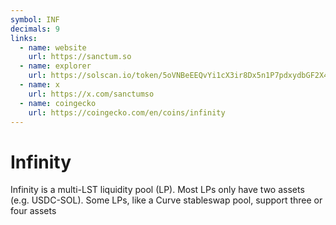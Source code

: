 ```yaml
---
symbol: INF
decimals: 9
links:
  - name: website
    url: https://sanctum.so
  - name: explorer
    url: https://solscan.io/token/5oVNBeEEQvYi1cX3ir8Dx5n1P7pdxydbGF2X4TxVusJm
  - name: x
    url: https://x.com/sanctumso
  - name: coingecko
    url: https://coingecko.com/en/coins/infinity
---
```


# Infinity

Infinity is a multi-LST liquidity pool (LP). Most LPs only have two assets (e.g. USDC-SOL). Some LPs, like a Curve stableswap pool, support three or four assets
